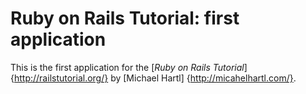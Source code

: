 # Ruby on Rails Tutorial: first application

This is the first application for the 
[*Ruby on Rails Tutorial*] {http://railstutorial.org/}
by [Michael  Hartl] {http://micahelhartl.com/}.
